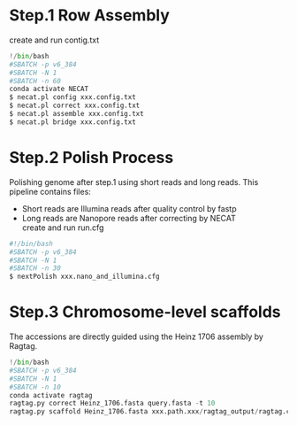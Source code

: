 # Step.1 Row Assembly  
create and run contig.txt
```python
!/bin/bash
#SBATCH -p v6_384
#SBATCH -N 1
#SBATCH -n 60
conda activate NECAT
$ necat.pl config xxx.config.txt
$ necat.pl correct xxx.config.txt
$ necat.pl assemble xxx.config.txt
$ necat.pl bridge xxx.config.txt
```
# Step.2 Polish Process
Polishing genome after step.1 using short reads and long reads. This pipeline contains files:  
+ Short reads are Illumina reads after quality control by fastp  
+ Long reads are Nanopore reads after correcting by NECAT  
create and run run.cfg
```python  
#!/bin/bash
#SBATCH -p v6_384
#SBATCH -N 1
#SBATCH -n 30
$ nextPolish xxx.nano_and_illumina.cfg
```  
# Step.3 Chromosome-level scaffolds
The accessions are directly guided using the Heinz 1706 assembly by Ragtag.
```python
!/bin/bash
#SBATCH -p v6_384
#SBATCH -N 1
#SBATCH -n 10
conda activate ragtag
ragtag.py correct Heinz_1706.fasta query.fasta -t 10
ragtag.py scaffold Heinz_1706.fasta xxx.path.xxx/ragtag_output/ragtag.correct.fasta -t 10
```
